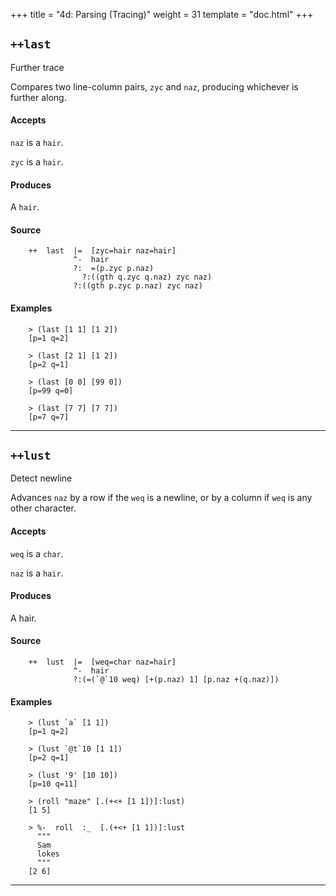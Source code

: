 +++
title = "4d: Parsing (Tracing)"
weight = 31
template = "doc.html"
+++

## `++last`

Further trace

Compares two line-column pairs, `zyc` and `naz`, producing
whichever is further along.

#### Accepts

`naz` is a `hair`.

`zyc` is a `hair`.

#### Produces

A `hair`.

#### Source

```hoon
    ++  last  |=  [zyc=hair naz=hair]
              ^-  hair
              ?:  =(p.zyc p.naz)
                ?:((gth q.zyc q.naz) zyc naz)
              ?:((gth p.zyc p.naz) zyc naz)
```

#### Examples

```
    > (last [1 1] [1 2])
    [p=1 q=2]

    > (last [2 1] [1 2])
    [p=2 q=1]

    > (last [0 0] [99 0])
    [p=99 q=0]

    > (last [7 7] [7 7])
    [p=7 q=7]
```

---

## `++lust`

Detect newline

Advances `naz` by a row if the `weq` is a newline, or by a column if `weq` is
any other character.

#### Accepts

`weq` is a `char`.

`naz` is a `hair`.

#### Produces

A hair.

#### Source

```hoon
    ++  lust  |=  [weq=char naz=hair]
              ^-  hair
              ?:(=(`@`10 weq) [+(p.naz) 1] [p.naz +(q.naz)])
```

#### Examples

```
    > (lust `a` [1 1])
    [p=1 q=2]

    > (lust `@t`10 [1 1])
    [p=2 q=1]

    > (lust '9' [10 10])
    [p=10 q=11]

    > (roll "maze" [.(+<+ [1 1])]:lust)
    [1 5]

    > %-  roll  :_  [.(+<+ [1 1])]:lust
      """
      Sam
      lokes
      """
    [2 6]
```

---
